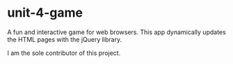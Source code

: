# unit-4-game

A fun and interactive game for web browsers. This app dynamically updates the HTML pages with the jQuery library.

I am the sole contributor of this project.
